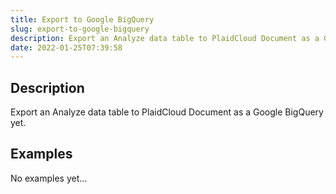```yaml
---
title: Export to Google BigQuery
slug: export-to-google-bigquery
description: Export an Analyze data table to PlaidCloud Document as a Google BigQuery
date: 2022-01-25T07:39:58
---
```



## Description


Export an Analyze data table to PlaidCloud Document as a Google BigQuery yet.


## Examples

No examples yet...
